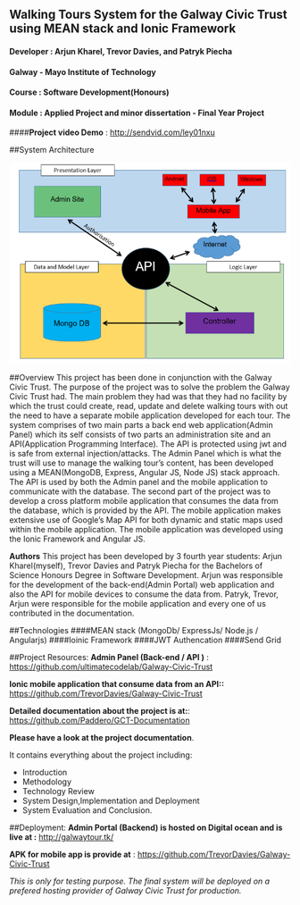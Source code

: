 ## Walking Tours System for the Galway Civic Trust using MEAN stack and Ionic Framework

#### Developer :   Arjun Kharel, Trevor Davies, and Patryk Piecha
#### Galway - Mayo Institute of Technology
#### Course : Software Development(Honours)
#### Module : Applied Project and minor dissertation - Final Year Project

####**Project video Demo** : http://sendvid.com/ley01nxu

##System Architecture

![Alt text](https://github.com/ultimatecodelab/Galway-Civic-Trust/blob/master/architectureDiagram.PNG "Optional title")

##Overview
This project has been done in conjunction with the Galway Civic
Trust. The purpose of the project was to solve the problem the Galway
Civic Trust had. The main problem they had was that they had no facility
by which the trust could create, read, update and delete walking tours with
out the need to have a separate mobile application developed for each tour.
The system comprises of two main parts a back end web application(Admin
Panel) which its self consists of two parts an administration site and an
API(Application Programming Interface). The API is protected using jwt
and is safe from external injection/attacks. The Admin Panel which is what
the trust will use to manage the walking tour’s content, has been developed
using a MEAN(MongoDB, Express, Angular JS, Node JS) stack approach.
The API is used by both the Admin panel and the mobile application to
communicate with the database. The second part of the project was to
develop a cross platform mobile application that consumes the data from
the database, which is provided by the API. The mobile application makes
extensive use of Google’s Map API for both dynamic and static maps used
within the mobile application. The mobile application was developed using
the Ionic Framework and Angular JS.

**Authors** This project has been developed by 3 fourth year students: Arjun
Kharel(myself), Trevor Davies and Patryk Piecha for the Bachelors of Science
Honours Degree in Software Development. Arjun was responsible for the development
of the back-end(Admin Portal) web application and also the API
for mobile devices to consume the data from. Patryk, Trevor, Arjun were
responsible for the mobile application and every one of us contributed in the
documentation.

##Technologies
####MEAN stack  (MongoDb/ ExpressJs/ Node.js / Angularjs)
####Ioinic Framework
####JWT Authencation
####Send Grid

##Project Resources:
**Admin Panel (Back-end / API )** : https://github.com/ultimatecodelab/Galway-Civic-Trust

**Ionic mobile application that consume data from an API::** https://github.com/TrevorDavies/Galway-Civic-Trust

**Detailed documentation about the project is at:**: https://github.com/Paddero/GCT-Documentation

**Please have a look at the project documentation**.

It contains everything about the project including:

* Introduction
* Methodology
* Technology Review
* System Design,Implementation and Deployment
* System Evaluation  and Conclusion. 

##Deployment:
**Admin Portal (Backend) is hosted on Digital ocean and is live at :** http://galwaytour.tk/

**APK for mobile app is provide at** : https://github.com/TrevorDavies/Galway-Civic-Trust 
 
*This is only for testing purpose. The final system will be deployed on a prefered hosting provider of Galway Civic Trust for production.*

